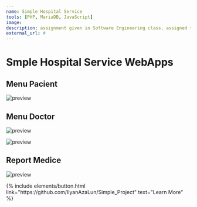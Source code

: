 ```yaml
---
name: Simple Hospital Service
tools: [PHP, MariaDB, JavaScript]
image:
description: assignment given in Software Engineering class, assigned to make requirement software, implementation code, software test, report of software documentation. i hate this class.
external_url: #
---
```


# Smple Hospital Service WebApps

## Menu Pacient
![preview]({{'/assets/image'|relative_url}}/simple-project/screenshot-127.0.0.7-2021.10.15-10_44_51.png)

## Menu Doctor
![preview]({{'/assets/image'|relative_url}}/simple-project/screenshot-127.0.0.7-2021.10.15-10_46_32.png)

![preview]({{'/assets/image'|relative_url}}/simple-project/screenshot-127.0.0.7-2021.10.15-10_48_39.png)

## Report Medice
![preview]({{'/assets/image'|relative_url}}/simple-project/screenshot-127.0.0.7-2021.10.15-10_49_50.png)

<p class="text-center">
{% include elements/button.html link="https://github.com/IlyanAzaLun/Simple_Project" text="Learn More" %}
</p>